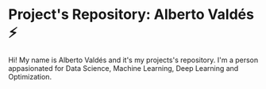 # Project's Repository: Alberto Valdés :zap:

Hi! My name is Alberto Valdés and it's my projects's repository. I'm a person appasionated for Data Science, Machine Learning, Deep Learning and Optimization. 
